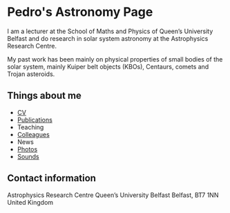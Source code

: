 # Pedro's Astronomy Page

I am a lecturer at the School of Maths and Physics of Queen’s University Belfast and do research in solar system astronomy at the Astrophysics Research Centre.

My past work has been mainly on physical properties of small bodies of the solar system, mainly Kuiper belt objects (KBOs), Centaurs, comets and Trojan asteroids.

## Things about me
- [CV](http://go.qub.ac.uk/v4dbc)
- [Publications](https://goo.gl/ziFXpu)
- Teaching
- [Colleagues](Colleagues.html)
- News
- [Photos](http://www.flickr.com/photos/pedrocas/)
- [Sounds](http://soundcloud.com/corpode)

## Contact information
Astrophysics Research Centre
Queen’s University Belfast
Belfast, BT7 1NN
United Kingdom